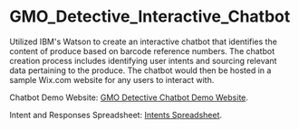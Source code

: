 # GMO_Detective_Interactive_Chatbot
Utilized IBM's Watson to create an interactive chatbot that identifies the content of produce based on barcode reference numbers. The chatbot creation process includes identifying user intents and sourcing relevant data pertaining to the produce. The chatbot would then be hosted in a sample Wix.com website for any users to interact with.

Chatbot Demo Website: [GMO Detective Chatbot Demo Website](https://ericnguyen010.wixsite.com/gmo-detective).

Intent and Responses Spreadsheet: [Intents Spreadsheet]([https://ericnguyen010.wixsite.com/gmo-detective](https://docs.google.com/spreadsheets/d/1GU1l9KUwNtbLUQ3uXVHxQ_X6YkE3OScWsHFmXozqZZA/edit#gid=0)https://docs.google.com/spreadsheets/d/1GU1l9KUwNtbLUQ3uXVHxQ_X6YkE3OScWsHFmXozqZZA/edit#gid=0).
